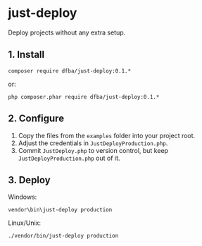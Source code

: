 # just-deploy
Deploy projects without any extra setup.

## 1. Install

```
composer require dfba/just-deploy:0.1.*
```

or:

```
php composer.phar require dfba/just-deploy:0.1.*
```

## 2. Configure

1. Copy the files from the `examples` folder into your project root.
2. Adjust the credentials in `JustDeployProduction.php`.
3. Commit `JustDeploy.php` to version control, but keep `JustDeployProduction.php` out of it.

## 3. Deploy

Windows:

```
vendor\bin\just-deploy production
```

Linux/Unix:

```
./vendor/bin/just-deploy production
```
